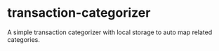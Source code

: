 # transaction-categorizer
A simple transaction categorizer with local storage to auto map related categories.
